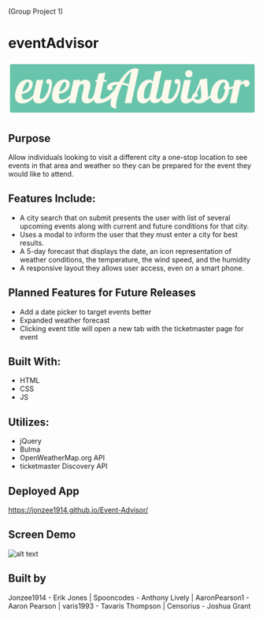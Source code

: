 (Group Project 1)
# eventAdvisor 
![alt text](https://raw.githubusercontent.com/Jonzee1914/Event-Advisor/develop/assets/images/eventadvisor-full-01.png)




## Purpose
Allow individuals looking to visit a different city a one-stop location to see events in that area and weather so they can be prepared for the event they would like to attend.


## Features Include:
* A city search that on submit presents the user with list of several upcoming events along with current and future conditions for that city.
* Uses a modal to inform the user that they must enter a city for best results.
* A 5-day forecast that displays the date, an icon representation of weather conditions, the temperature, the wind speed, and the humidity
* A responsive layout they allows user access, even on a smart phone.

## Planned Features for Future Releases
* Add a date picker to target events better
* Expanded weather forecast
* Clicking event title will open a new tab with the ticketmaster page for event

## Built With:
* HTML
* CSS
* JS

## Utilizes:
* jQuery
* Bulma
* OpenWeatherMap.org API
* ticketmaster Discovery API

## Deployed App
https://jonzee1914.github.io/Event-Advisor/

## Screen Demo
![alt text](https://github.com/Jonzee1914/Event-Advisor/blob/develop/assets/images/event-advisor-demo.gif?raw=true)

## Built by
Jonzee1914 - Erik Jones | Spooncodes - Anthony Lively | AaronPearson1 -  Aaron Pearson | varis1993 - Tavaris Thompson | Censorius - Joshua Grant